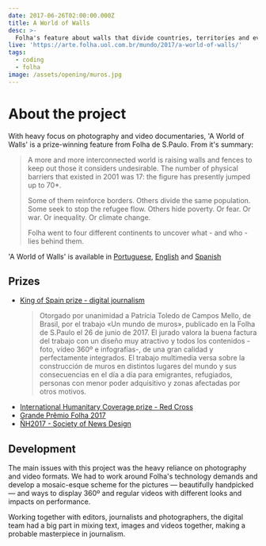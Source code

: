 ```yaml
---
date: 2017-06-26T02:00:00.000Z
title: A World of Walls
desc: >-
  Folha's feature about walls that divide countries, territories and even families around the world
live: 'https://arte.folha.uol.com.br/mundo/2017/a-world-of-walls/'
tags:
  - coding
  - folha
image: /assets/opening/muros.jpg
---
```


<div class="video" title="Título descritivo do vídeo para acessibilidade" data-video="s6-UB4SiB8I"></div>

# About the project

With heavy focus on photography and video documentaries, 'A World of Walls' is a prize-winning feature from Folha de S.Paulo. From it's summary:

> A more and more interconnected world is raising walls and fences to keep out those it considers undesirable. The number of physical barriers that existed in 2001 was 17: the figure has presently jumped up to 70*.
>
> Some of them reinforce borders. Others divide the same population. Some seek to stop the refugee flow. Others hide poverty. Or fear. Or war. Or inequality. Or climate change.
>
> Folha went to four different continents to uncover what - and who - lies behind them.

'A World of Walls' is available in [Portuguese](https://arte.folha.uol.com.br/mundo/2017/um-mundo-de-muros/), [English](https://arte.folha.uol.com.br/mundo/2017/a-world-of-walls/) and [Spanish](https://arte.folha.uol.com.br/mundo/2017/un-mundo-de-muros/)

## Prizes

* [King of Spain prize - digital journalism](https://www.agenciaefe.es/premios-rey-espana/)
  > Otorgado por unanimidad a Patrícia Toledo de Campos Mello, de Brasil, por el trabajo «Un mundo de muros», publicado en la Folha de S.Paulo el 26 de junio de 2017. El jurado valora la buena factura del trabajo con un diseño muy atractivo y todos los contenidos -foto, vídeo 360º e infografías-, de una gran calidad y perfectamente integrados. El trabajo multimedia versa sobre la construcción de muros en distintos lugares del mundo y sus consecuencias en el día a día para emigrantes, refugiados, personas con menor poder adquisitivo y zonas afectadas por otros motivos.
* [International Humanitary Coverage prize - Red Cross](https://www.icrc.org/pt/document/brasil-cerimonia-premio-cicv-de-cobertura-humanitaria-internacional)
* [Grande Prêmio Folha 2017](https://www1.folha.uol.com.br/poder/2018/02/folha-premia-especial-um-mundo-de-muros.shtml)
* [ÑH2017 - Society of News Design](https://www1.folha.uol.com.br/poder/2017/11/1934429-folha-ganha-quatro-medalhas-em-premiacao-de-associacao-de-design.shtml)

## Development

The main issues with this project was the heavy reliance on photography and video formats. We had to work around Folha's technology demands and develop a mosaic-esque scheme for the pictures — beautifully handpicked — and ways to display 360º and regular videos with different looks and impacts on performance.

Working together with editors, journalists and photographers, the digital team had a big part in mixing text, images and videos together, making a probable masterpiece in journalism.
